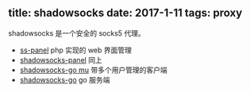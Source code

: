 title: shadowsocks
date: 2017-1-11
tags: proxy
---
shadowsocks 是一个安全的 socks5 代理。

* [ss-panel](https://github.com/orvice/ss-panel) php 实现的 web 界面管理
* [shadowsocks-panel](https://github.com/sendya/shadowsocks-panel) 同上
* [shadowsocks-go mu](https://github.com/orvice/shadowsocks-go) 带多个用户管理的客户端
* [shadowsocks-go](https://github.com/shadowsocks/shadowsocks-go) go 服务端